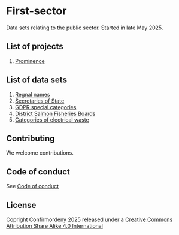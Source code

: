 # First-sector
Data sets relating to the public sector.
Started in late May 2025.

## List of projects
1. [Prominence](/prominence)

## List of data sets 
1. [Regnal names](/regnal_names)
2. [Secretaries of State](/secretaries_of_state)
3. [GDPR special categories](/GDPR)
4. [District Salmon Fisheries Boards](/fisheries)
5. [Categories of electrical waste](/waste_management)

## Contributing

We welcome contributions.

## Code of conduct
See [Code of conduct](CODE_OF_CONDUCT.md)

## License
Copright Confirmordeny 2025 released under a [Creative Commons Attribution Share Alike 4.0 International](LICENSE.md)
